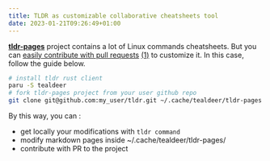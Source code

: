 ```yaml
---
title: TLDR as customizable collaborative cheatsheets tool
date: 2023-01-21T09:26:49+01:00
---
```


**[tldr-pages](https://github.com/tldr-pages/tldr)** project contains a lot of Linux commands cheatsheets.
But you can [easily contribute with pull requests](https://github.com/tldr-pages/tldr/blob/main/CONTRIBUTING.md) [(1)](https://github.com/tldr-pages/tldr/blob/main/contributing-guides/git-terminal.md) to customize it.
In this case, follow the guide below.

```bash
# install tldr rust client
paru -S tealdeer
# fork tldr-pages project from your user github repo
git clone git@github.com:my_user/tldr.git ~/.cache/tealdeer/tldr-pages
```

By this way, you can :
- get locally your modifications with `tldr command`
- modify markdown pages inside ~/.cache/tealdeer/tldr-pages/
- contribute with PR to the project
